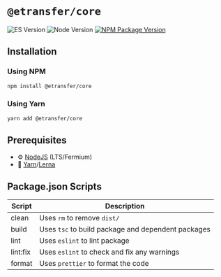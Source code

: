 # `@etransfer/core`

![ES Version](https://img.shields.io/badge/ES-2020-yellow)
![Node Version](https://img.shields.io/badge/node-18.x-green)
[![NPM Package Version][npm-image-version]][npm-url]


## Installation

### Using NPM

```bash
npm install @etransfer/core
```

### Using Yarn

```bash
yarn add @etransfer/core
```

## Prerequisites

- :gear: [NodeJS](https://nodejs.org/) (LTS/Fermium)
- :toolbox: [Yarn](https://yarnpkg.com/)/[Lerna](https://lerna.js.org/)

## Package.json Scripts

| Script   | Description                                        |
| -------- | -------------------------------------------------- |
| clean    | Uses `rm` to remove `dist/`                        |
| build    | Uses `tsc` to build package and dependent packages |
| lint     | Uses `eslint` to lint package                      |
| lint:fix | Uses `eslint` to check and fix any warnings        |
| format   | Uses `prettier` to format the code                 |


[npm-image-version]: https://img.shields.io/npm/v/@etransfer/core
[npm-url]: https://npmjs.org/package/@etransfer/core